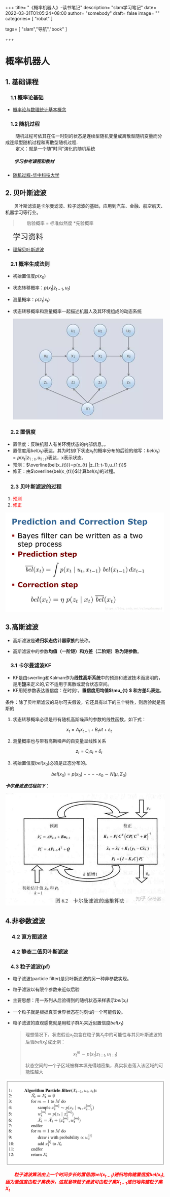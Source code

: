+++
title= "《概率机器人》-读书笔记"
description= "slam学习笔记"
date= 2022-03-31T01:05:24+08:00
author= "somebody"
draft= false
image= "" 
categories= [
    "robat"
]

tags=  [
    "slam","导航","book"
]

+++

# 概率机器人

##  1. 基础课程

### &emsp;1.1 概率论基础

- [概率论与数理统计基本概念](../../../math/probability/概率论学习之旅1/index.html)

### &emsp;1.2 随机过程

&emsp;&emsp; 随机过程可依其在任一时刻的状态是连续型随机变量或离散型随机变量而分成连续型随机过程和离散型随机过程.  
&emsp;&emsp; 定义：就是一个随"时间"演化的随机系统

##### &emsp;&emsp;学习参考课程和教材

- [随机过程-华中科技大学](https://www.bilibili.com/video/BV1g7411b7r2?spm_id_from=333.337.search-card.all.click)




## 2. 贝叶斯滤波
&emsp;&emsp;贝叶斯滤波是卡尔曼滤波、粒子滤波的基础，应用到汽车、金融、航空航天、机器学习等行业。

> &emsp;&emsp;后验概率 = 标准似然度 *先验概率

<font size="5">&emsp;学习资料</font>

- [理解贝叶斯滤波](https://zhuanlan.zhihu.com/p/139215491?msclkid=b2901ec8b5a211ec855d661246651d6d)

### &emsp;2.1 概率生成法则
- 初始置信度$p(x_{0})$

- 状态转移概率：$p(x_{t} |z_{t-1},u_{t})$

- 测量概率：$p(z_{t} |x_{t})$

- 状态转移概率和测量概率一起描述机器人及其环境组成的动态系统

  <img src="index.assets/beyesmodel.jpg" style="zoom: 80%;" />
### &emsp;2.2 置信度

- 置信度：反映机器人有关环境状态的内部信息。。
-  置信度用$bel(x_{t} )$表达，其为时刻t下状态$x_{t}$的概率分布的后验的缩写：$bel(x_{t} )=p(x_{t} |z_{1:t},u_{1:t})$表达，x表示状态。
- 预测：$\overline{bel(x_{t})}=p(x_{t} |z_{1: t-1},u_{1:t})$ 
- 修正：由$\overline{bel(x_{t})}$计算$bel(x_{t})$的过程。



### &emsp;2.3 贝叶斯滤波的过程

1. <font color="red">预测</font>
2. <font color="red">修正</font>

<img src="./bayesfilter.png" alt="bayesfilter" style="zoom:50%;vertical-align: middle；" />



## 3.高斯滤波

- 高斯滤波是**递归状态估计器家族**的统称。

- 高斯滤波中的参数**均值（一阶矩）**和**方差（二阶矩）**称为**矩参数**。

  

### &emsp;3.1 卡尔曼滤波KF

- KF是由swerling和Kalman作为**线性高斯系统**中的预测和滤波技术而发明的，是用[**矩**](https://baike.baidu.com/item/矩/22856460?msclkid=20734877bb2e11eca50bc8ba69cbfee4)来定义的,它不适用于离散或混合状态空间。
- KF用矩参数表达置信度：在时刻t，**置信度用均值$\mu_{t} $ 和方差$\Sigma_{t}$表达**。

条件：除了贝叶斯滤波的马尔可夫假设，它还具有以下的三个特性，则后验就是高斯的

1. 状态转移概率必须是带有随机高斯噪声的参数的线性函数，如下式：  

   $$ x_{t}=A_{t}x_{t-1}+B_{t}u{t}+\varepsilon_{t}$$
   
2. 测量概率也与带有高斯噪声的自变量呈线性关系

   $$z_{t}=C_{t}x_{t}+\delta_{t}$$

3. 初始置信度$bel(x_{0})$必须是正态分布的。

   $$bel(x_{0})=p(x_{0})----x_{0}\sim N(\mu ,\Sigma _{0})$$

***卡尔曼滤波过程如下***：

![](index.assets/v2-d2fe3befccb6232c41b8af9059f59a2c_r.jpg)



## 4.非参数滤波


### &emsp; 4.2 直方图滤波


### &emsp; 4.2 静态二值贝叶斯滤波



### &emsp;4.3  粒子滤波(pf)

- 粒子滤波(particle filter)是贝叶斯滤波的另一种非参数实现。

- 粒子滤波以有限个参数来近似后验

- 主要思想：用一系列从后验得到的随机状态采样表示$bel(x_{t})$

- 一个粒子就是根据真实世界状态在时刻t的一个可能假设。

- 粒子滤波的直观感觉就是用粒子群$X_{t}$来近似置信度$bel(x_{t})$

  >
  >
  >理想情况下，状态假设$x_{t}$包含在粒子集$X_{t}$中的可能性与其贝叶斯滤波的后验$bel(x_{t})$成比例：
  >
  >$$x_{t}^{m}\sim p(x_{t}|z_{1:t},u_{1:t}) $$
  >
  >状态空间的一个子区域被样本填充得越密集，真实状态落入该区域的可能性越大

![概率机器人：粒子滤波算法](index.assets/2.png)

&emsp;&emsp;<font color="red">***粒子滤波算法由上一个时间步长的置信度$bel(x_{t-1})$递归地构建置信度$bel(x_{t})$,因为置信度由粒子集表示，这就意味粒子滤波可由粒子集$X_{t-1}$递归地构建粒子集$X_{t}$***</font>

